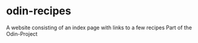 # odin-recipes
A website consisting of an index page with links to a few recipes
Part of the Odin-Project
